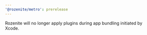 ```yaml
---
'@rozenite/metro': prerelease
---
```


Rozenite will no longer apply plugins during app bundling initiated by Xcode.
